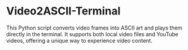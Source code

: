 # Video2ASCII-Terminal
This Python script converts video frames into ASCII art and plays them directly in the terminal. It supports both local video files and YouTube videos, offering a unique way to experience video content.
